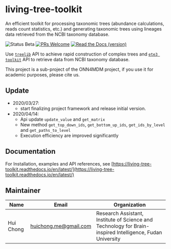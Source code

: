 # living-tree-toolkit

An efficient toolkit for processing taxonomic trees (abundance calculations, reads count statistics, etc.)  and generating taxonomic trees using lineages data retrieved from the NCBI taxonomy database.

![Status Beta](https://img.shields.io/badge/Status-Beta-yellow.svg?style=flat-square&logo=appveyor)
[![PRs Welcome](https://img.shields.io/badge/PRs-welcome-brightgreen.svg?style=flat-square&logo=appveyor)](http://makeapullrequest.com)
[![Read the Docs (version)](https://img.shields.io/readthedocs/living-tree-toolkit/latest?label=documentation&style=flat-square)](https://living-tree-toolkit.readthedocs.io/en/latest/)


Use [`treelib`](https://github.com/caesar0301/treelib) API to achieve rapid construction of complex trees and [`ete3 toolkit`](http://etetoolkit.org/) API to retrieve data from NCBI taxonomy database.

This project is a sub-project of the ONN4MDM project, if you use it for academic purposes, please cite us.

## Update

- 2020/03/27:  
    - start finalizing project framework and release initial version.
- 2020/04/14:  
    - Api update `update_value` and `get_matrix`
    - New method `get_top_down_ids`, `get_bottom_up_ids`, `get_ids_by_level` and `get_paths_to_level`
    - Execution efficiency are improved significantly
    
## Documentation

For Installation, examples and API references, see [https://living-tree-toolkit.readthedocs.io/en/latest/](https://living-tree-toolkit.readthedocs.io/en/latest/)

## Maintainer

| Name      | Email                   | Organization                                                 |
| --------- | ----------------------- | ------------------------------------------------------------ |
| Hui Chong | huichong.me@gmail.com | Research Assistant, Institute of Science and Technology for Brain-inspired Intelligence, Fudan University |

